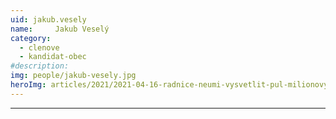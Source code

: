 ```yaml
---
uid: jakub.vesely
name:     Jakub Veselý
category:
  - clenove
  - kandidat-obec
#description: 
img: people/jakub-vesely.jpg
heroImg: articles/2021/2021-04-16-radnice-neumi-vysvetlit-pul-milionovy-pro-valentu.jpg
---
```



---
